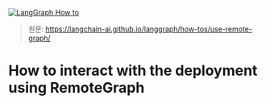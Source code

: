 [![LangGraph How to](https://img.shields.io/badge/LangGraph-How_to-yellow?logo=langgraph)](https://langchain-ai.github.io/langgraph/how-tos/)

> 원문: https://langchain-ai.github.io/langgraph/how-tos/use-remote-graph/

# How to interact with the deployment using RemoteGraph